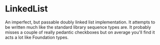 # LinkedList

An imperfect, but passable doubly linked list implementation. It attempts to be written much like the standard library sequence types are. It probably misses a couple of really pedantic checkboxes but on average you'll find it acts a lot like Foundation types.

